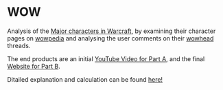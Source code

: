 # WOW

Analysis of the [Major characters in Warcraft](https://wowpedia.fandom.com/wiki/Major_characters), by examining their character pages on [wowpedia](https://wowpedia.fandom.com/wiki/Wowpedia) and analysing the user comments on their [wowhead](https://www.wowhead.com/) threads.

The end products are an initial [YouTube Video for Part A](https://www.youtube.com/watch?v=JJx5f5nSYfs), and the final [Website for Part B](https://youngpenguin.github.io/WOW/).

Ditailed explanation and calculation can be found [here!](https://github.com/simonamtoft/warcraft-major-character-analysis)
